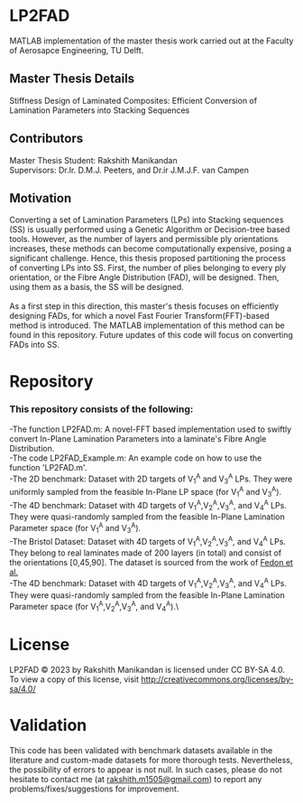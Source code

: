 # LP2FAD
MATLAB implementation of the master thesis work carried out at the Faculty of Aerosapce Engineering, TU Delft.

## Master Thesis Details
Stiffness Design of Laminated Composites: Efficient Conversion of Lamination Parameters into Stacking Sequences

## Contributors
Master Thesis Student: Rakshith Manikandan\
Supervisors: Dr.Ir. D.M.J. Peeters, and Dr.ir J.M.J.F. van Campen

## Motivation
Converting a set of Lamination Parameters (LPs) into Stacking sequences (SS) is usually performed using a Genetic Algorithm or Decision-tree based tools. However, as the number of layers and permissible ply orientations increases, these methods can become computationally expensive, posing a significant challenge. Hence, this thesis proposed partitioning the process of converting LPs into SS. First, the number of plies belonging to every ply orientation, or the Fibre Angle Distribution (FAD), will be designed. Then, using them as a basis, the SS will be designed. \
\
As a first step in this direction, this master's thesis focuses on efficiently designing FADs, for which a novel Fast Fourier Transform(FFT)-based method is introduced. The MATLAB implementation of this method can be found in this repository. Future updates of this code will focus on converting FADs into SS.

# Repository
### This repository consists of the following:
-The function LP2FAD.m: A novel-FFT based implementation used to swiftly convert In-Plane Lamination Parameters into a laminate's Fibre Angle Distribution.\
-The code LP2FAD_Example.m: An example code on how to use the function 'LP2FAD.m'.\
-The 2D benchmark: Dataset with 2D targets of  V<sub>1</sub><sup>A</sup> and V<sub>3</sub><sup>A</sup> LPs. They were uniformly sampled from the feasible In-Plane LP space (for V<sub>1</sub><sup>A</sup> and V<sub>3</sub><sup>A</sup>).\
-The 4D benchmark: Dataset with 4D targets of V<sub>1</sub><sup>A</sup>,V<sub>2</sub><sup>A</sup>,V<sub>3</sub><sup>A</sup>, and V<sub>4</sub><sup>A</sup> LPs. They were quasi-randomly sampled from the feasible In-Plane Lamination Parameter space (for V<sub>1</sub><sup>A</sup> and V<sub>3</sub><sup>A</sup>).\
-The Bristol Dataset: Dataset with 4D targets of V<sub>1</sub><sup>A</sup>,V<sub>2</sub><sup>A</sup>,V<sub>3</sub><sup>A</sup>, and V<sub>4</sub><sup>A</sup> LPs. They belong to real laminates made of 200 layers (in total) and consist of the orientations [0,45,90]. The dataset is sourced from the work of [Fedon et al.](https://github.com/noemiefedon/LAYLA/tree/main) \
-The 4D benchmark: Dataset with 4D targets of V<sub>1</sub><sup>A</sup>,V<sub>2</sub><sup>A</sup>,V<sub>3</sub><sup>A</sup>, and V<sub>4</sub><sup>A</sup> LPs. They were quasi-randomly sampled from the feasible In-Plane Lamination Parameter space (for V<sub>1</sub><sup>A</sup>,V<sub>2</sub><sup>A</sup>,V<sub>3</sub><sup>A</sup>, and V<sub>4</sub><sup>A</sup>).\

# License
LP2FAD © 2023 by Rakshith Manikandan is licensed under CC BY-SA 4.0.\
To view a copy of this license, visit http://creativecommons.org/licenses/by-sa/4.0/

# Validation
This code has been validated with benchmark datasets available in the literature and custom-made datasets for more thorough tests. Nevertheless, the possibility of errors to appear is not null. In such cases, please do not hesitate to contact me (at rakshith.m1505@gmail.com) to report any problems/fixes/suggestions for improvement.
